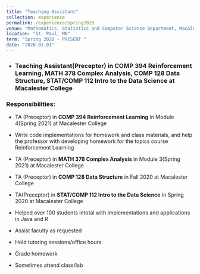 ```yaml
---
title: "Teaching Assistant"
collection: experience
permalink: /experience/spring2020
venue: "Mathematics, Statistics and Computer Science Department, Macalester College"
location: "St. Paul, MN"
term: "Spring 2020 - PRESENT "
date: "2020-01-01"
---
```

- ### Teaching Assistant(Preceptor) in **COMP 394 Reinforcement Learning**, **MATH 378 Complex Analysis**, **COMP 128 Data Structure**, **STAT/COMP 112 Intro to the Data Science** at Macalester College



### Responsibilities:	

- TA (Preceptor) in **COMP 394 Reinforcement Learning** in Module 4(Spring 2021) at Macalester College
- Write code implementations for homework and class materials, and help the professor with developing homework for the topics course Reinforcement Learning
- TA (Preceptor) in **MATH 378 Complex Analysis** in Module 3(Spring 2021) at Macalester College
- TA (Preceptor) in **COMP 128 Data Structure** in Fall 2020 at Macalester College
- TA(Preceptor) in **STAT/COMP 112 Intro to the Data Science** in Spring 2020 at Macalester College

- Helped over 100 students intotal with implementations and applications in Java and R
- Assist faculty as requested
- Hold tutoring sessions/office hours
- Grade homework
- Sometimes attend class/lab